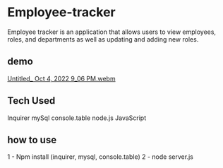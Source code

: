 # Employee-tracker
Employee tracker is an application that allows users to view employees, roles, and departments as well as updating and adding new roles.

## demo
[Untitled_ Oct 4, 2022 9_06 PM.webm](https://user-images.githubusercontent.com/105008846/193979230-727c0352-b33c-4607-a45f-f9ebc2e3c2df.webm)


## Tech Used
Inquirer
mySql
console.table
node.js
JavaScript

## how to use
1 - Npm install (inquirer, mysql, console.table)
2 - node server.js
